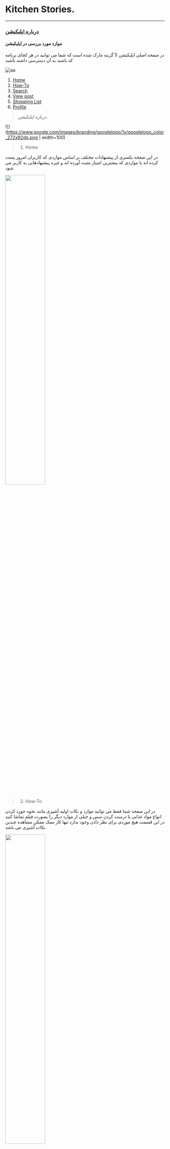 # Kitchen Stories.
----
### [درباره اپلیکیشن](#aboutApp)
#### موارد مورد بررسی در اپلیکیشن

در صفحه اصلی اپلیکیشن 5 گزینه مارک شده است که شما می توانید در هر کجای برنامه که باشید به آن دسترسی داشته باشید

![aa](./Images/a1.jpg)
1. [Home](#Home)
2. [How-To](#How_To)
3. [Search](#search)
4. [View post](#view)
5. [Shopping List](#shoppingList)
6. [Profile](#profile)


> <p id="aboutApp">درباره اپلیکیشن</p>


![](https://www.google.com/images/branding/googlelogo/1x/googlelogo_color_272x92dp.png | width=100)

> 1. <p id="Home">Home</p>

در این صفحه یکسری از پیشنهادات مختلف بر اساس مواردی که کاربران امروز پست کرده اند یا مواردی که بیشترین امتیاز مثبت آورده اند و غیره پیشنهادهایی به کاربر می شود.

 <img src='./Images/a2.jpeg' width='50%'>
 
> 2. <p id="How_To">How-To</p>

در این صفحه شما فقط می توانید موارد و نکات اولیه آشپزی مانند نحوه خورد کردن انواع مواد غذایی یا درست کردن سس و خیلی از موارد دیگر را بصورت فیلم تماشا کنید در این قسمت هیچ موردی برای نظر دادن وجود ندارد تنها کار ممک ممکن مشاهده چندین نکات آشپزی می باشد.

 <img src='./Images/a3.jpeg' width='50%'>

> 3. <p id="search">Search</p>

 3.1. در این قسمت میتوانید مستقیما موردی را که می خواهید سرچ کنید( مثلا نوع غذا مورد نظر یا کشور مورد نظر یا هر کلید واژه دیگر)

  <img src='./Images/s2.jpeg' width='50%'>
 3.2. بطور پیش فرض گزینه هایی در اختیار شما قرار میگیرد که با انتخاب هر کدام میتوانید  غذاهای مربوط به آن بخش را مشاهده کنید (مثل انتخاب پاستا یا دسر یا غذاهایی که سریع آماده می شوند.)


  <img src='./Images/s3.jpeg' width='50%'>

 3.3. در بخش سوم می توانید مستقیم یکسری از فیلتر ها را اعمال کنید

   I. Filter:
   
   <img src='./Images/f2.png' width='20%'> 

     - Category
     - Diet
     - Cuisine
     - Main ingredients
     - Occasion
     - type

   II. Change sorting: (مواردی که در قسمت فیلتر انتخاب می شود در این قسمت تغیین می شود موارد کشف شده بر چه اساسی نمایش داده شود)
      <img src='./Images/f1.png' width='20%'>

     - Relevance
     - Likes
     - Commented
     - Release date


> 4. <p id="View">View post</p>

زمانی که شما پستی را انتخاب میکنید تا مشاهده کنید به طور کل از چند بخش زیر تشکلی شده پاستا


+ video 
  + اگر فیلمی از نحوه ساخت غذا وجود داشته باشد شما در این بخش میتوانید با اجرای فیلم آن را تماشا کنید.
  <img src='./Images/c1.png' width='20%'>
+ rate
  + امتیازی که این غذا آورده است به صورت 5 ستاره نشان می دهد
  <img src='./Images/c3.png' width='20%'>
+ like and save
  + می توانید این پست را لایک  کنید یا آن را در قسمت دسته بند های خود ذخیره کنید.
+ creator name
  + تمام نظرات خوانندگان را می توانید مشاهده کنید. همچنین تمام کسانی که این غذا را درست کرده اند می توانند از غذای خود عکس گرفته و بفرستند
  <img src='./Images/c4.png' width='20%'>
+ Difficulty
  + نوع تهیه غذا بسته به راحت و سخت بودن برچسب خورده است 
  <img src='./Images/c5.png' width='20%'>
+ Reviews 
  + نظرات کاربران و عکس همین غذا توسط کاربران 
  <img src='./Images/c6.png' width='20%'>
+ Time of cooking
  + مدت زمانی که طول می کشد غذا درست شود
+ ingredients
  + میزان مواد مورد نیاز برای تهیه غذا بسته به اینکه چه تعداد را انتخاب می کنید میزان مواد غذایی تغییر می کند
  + همچنین میتوانید این غذا را به لیست خرید خود اضافه کنید
  <img src='./Images/c7.png' width='20%'>
+ Step 
  + مراحل ساخت غذا با کامنتی در زیر آنها همران با عکس نمایش داده شده است 
  <img src='./Images/c8.png' width='20%'>
+ Tags
+ Start cooking! 
  + اگر این گزینه را انتخاب کنید میتوانید فقط مراحل ساخت غذا را ببینید 
  + در انتها می توانید از غذایی که درست کردید عکس بگیرید و ارسال کنید
  <img src='./Images/c9.png' width='20%'>

> 5. <p id="shoppingList">Shopping List</p>

در این بخش می توانید مواردی که قبلا به قسمت لیست خرید اضافه کرده اید را ما مشاهده کنید. ( در این بخش مواد غذایی و مقداری که شما لازم دارید نمایش داده می شود)
 
 <img src='./Images/s1.png' width='50%'>
 
> 6. <p id="profile">Profile</p>
